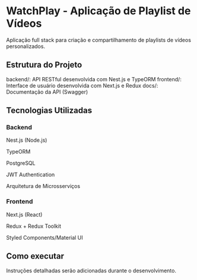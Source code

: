 # WatchPlay - Aplicação de Playlist de Vídeos

Aplicação full stack para criação e compartilhamento de playlists de vídeos personalizados.

## Estrutura do Projeto

backend/: API RESTful desenvolvida com Nest.js e TypeORM
frontend/: Interface de usuário desenvolvida com Next.js e Redux
docs/: Documentação da API (Swagger)
## Tecnologias Utilizadas

### Backend

Nest.js (Node.js)

TypeORM

PostgreSQL

JWT Authentication

Arquitetura de Microsserviços
### Frontend

Next.js (React)

Redux + Redux Toolkit

Styled Components/Material UI
## Como executar

Instruções detalhadas serão adicionadas durante o desenvolvimento.